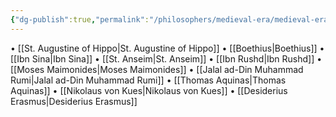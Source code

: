 ```yaml
---
{"dg-publish":true,"permalink":"/philosophers/medieval-era/medieval-era/"}
---
```


• [[St. Augustine of Hippo\|St. Augustine of Hippo]]
• [[Boethius\|Boethius]]
• [[Ibn Sina\|Ibn Sina]]
• [[St. Anseim\|St. Anseim]]
• [[Ibn Rushd\|Ibn Rushd]]
• [[Moses Maimonides\|Moses Maimonides]]
• [[Jalal ad-Din Muhammad Rumi\|Jalal ad-Din Muhammad Rumi]]
• [[Thomas Aquinas\|Thomas Aquinas]]
• [[Nikolaus von Kues\|Nikolaus von Kues]]
• [[Desiderius Erasmus\|Desiderius Erasmus]]